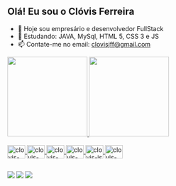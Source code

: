 ## Olá! Eu sou o Clóvis Ferreira

- 🔭 Hoje sou empresário e desenvolvedor FullStack
- 🌱 Estudando: JAVA, MySql, HTML 5, CSS 3 e JS
- 📫 Contate-me no email: clovisjff@gmail.com


<div>
  <a href="https://github.com/clovisjff/clovisjff">
  <img height="180cm" src="https://github-readme-stats.vercel.app/api?username=clovisjff&show_icons=true&theme=dark&included_all_comits=true&count_private=true"/>
  <img height="180cm" src="https://github-readme-stats.vercel.app/api/top-langs/?username=clovisjff&layout=compact&langs_count=16&theme=dark"/>                         
</div>
<div style="display: inline_block"><br>
  <img align="center" alt="clovis-java" height="30" width="40" src="https://cdn.jsdelivr.net/gh/devicons/devicon/icons/java/java-original-wordmark.svg" />
  <img align="center" alt="clovis-mysql" height="30" width="40"  src="https://cdn.jsdelivr.net/gh/devicons/devicon/icons/mysql/mysql-original-wordmark.svg" />  
  <img align="center" alt="clovis-h5" height="30" width="40"  src="https://cdn.jsdelivr.net/gh/devicons/devicon/icons/html5/html5-original-wordmark.svg" />      
  <img align="center" alt="clovis-css3" height="30" width="40"  src="https://cdn.jsdelivr.net/gh/devicons/devicon/icons/css3/css3-original-wordmark.svg" />  
  <img align="center" alt="clovis-js" height="30" width="40" src="https://cdn.jsdelivr.net/gh/devicons/devicon/icons/javascript/javascript-original.svg" />
  <img align="center" alt="clovis-sf" height="30" width="40"  src="https://cdn.jsdelivr.net/gh/devicons/devicon/icons/salesforce/salesforce-original.svg" />
</div>

##

<div>
<a href="https://www.linkedin.com/in/cl%C3%B3vis-ferreira-00278b15/" target="_blank"><img src="https://img.shields.io/badge/-Linkedin-%230077B5?style=for-the-badge&logo=linkedin&logoColor=White%22" target="_blank"></a>
<a href="https://www.instagram.com/clovisjff/" target="_blank"><img src="https://img.shields.io/badge/Instagram-E4405F?style=for-the-badge&logo=instagram&logoColor=white" target="_blank"></a>
<a href="https://twitter.com/clovisferreira" target="_blank"><img src="https://img.shields.io/badge/Twitter-1DA1F2?style=for-the-badge&logo=twitter&logoColor=white" target="_blank"></a>

</div>


